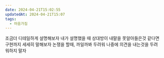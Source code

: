 ```yaml
---
date: 2024-04-21T15:02:55
updatedAt: 2024-04-21T15:07
tags:
  - 마음가짐
---
```

조금더 디테일하게 설명해보자
내가 설명했을 때 상대방이 내말을 못알아들은것 같다면 구현까지 세세히 말해보자
논쟁을 할때, 까일까봐 두려워 나중에 의견을 내는것을 두려워하지 말자
